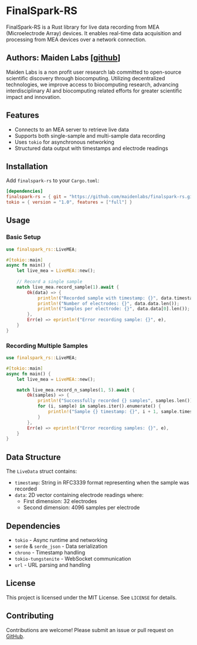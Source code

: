 # FinalSpark-RS

FinalSpark-RS is a Rust library for live data recording from MEA (Microelectrode Array) devices. It enables real-time data acquisition and processing from MEA devices over a network connection.

## Authors: Maiden Labs [[github](https://github.com/maidenlabs)]

Maiden Labs is a non profit user research lab committed to open-source scientific discovery through biocomputing. Utilizing decentralized technologies, we improve access to biocomputing research, advancing interdisciplinary AI and biocomputing related efforts for greater scientific impact and innovation.

## Features
- Connects to an MEA server to retrieve live data
- Supports both single-sample and multi-sample data recording
- Uses `tokio` for asynchronous networking
- Structured data output with timestamps and electrode readings

## Installation

Add `finalspark-rs` to your `Cargo.toml`:

```toml
[dependencies]
finalspark-rs = { git = "https://github.com/maidenlabs/finalspark-rs.git" }
tokio = { version = "1.0", features = ["full"] }
```

## Usage

### Basic Setup

```rust
use finalspark_rs::LiveMEA;

#[tokio::main]
async fn main() {
    let live_mea = LiveMEA::new();
    
    // Record a single sample
    match live_mea.record_sample(1).await {
        Ok(data) => {
            println!("Recorded sample with timestamp: {}", data.timestamp);
            println!("Number of electrodes: {}", data.data.len());
            println!("Samples per electrode: {}", data.data[0].len());
        },
        Err(e) => eprintln!("Error recording sample: {}", e),
    }
}
```

### Recording Multiple Samples

```rust
use finalspark_rs::LiveMEA;

#[tokio::main]
async fn main() {
    let live_mea = LiveMEA::new();

    match live_mea.record_n_samples(1, 5).await {
        Ok(samples) => {
            println!("Successfully recorded {} samples", samples.len());
            for (i, sample) in samples.iter().enumerate() {
                println!("Sample {} timestamp: {}", i + 1, sample.timestamp);
            }
        },
        Err(e) => eprintln!("Error recording samples: {}", e),
    }
}
```

## Data Structure

The `LiveData` struct contains:
- `timestamp`: String in RFC3339 format representing when the sample was recorded
- `data`: 2D vector containing electrode readings where:
  - First dimension: 32 electrodes
  - Second dimension: 4096 samples per electrode

## Dependencies
- `tokio` - Async runtime and networking
- `serde` & `serde_json` - Data serialization
- `chrono` - Timestamp handling
- `tokio-tungstenite` - WebSocket communication
- `url` - URL parsing and handling

## License
This project is licensed under the MIT License. See `LICENSE` for details.

## Contributing
Contributions are welcome! Please submit an issue or pull request on [GitHub](https://github.com/maidenlabs/finalspark-rs).
